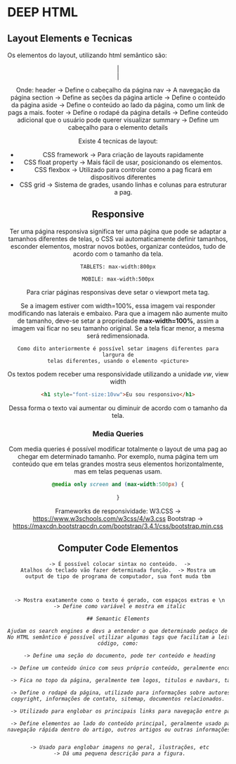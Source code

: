#  DEEP HTML

## Layout Elements e Tecnicas

Os elementos do layout, utilizando html semântico são:
<header>
<nav>
<section>|<aside>
<article>|
<footer>

Onde: header -> Define o cabeçalho da página
nav -> A navegação da página
section -> Define as seções da página
article -> Define o conteúdo da página
aside -> Define o conteúdo ao lado da página, como um link de pags a mais.
footer -> Define o rodapé da página
details -> Define conteúdo adicional que o usuário pode querer visualizar
summary -> Define um cabeçalho para o elemento details

Existe 4 tecnicas de layout:
* CSS framework -> Para criação de layouts rapidamente
* CSS float property -> Mais fácil de usar, posicionando os elementos.
* CSS flexbox -> Utilizado para controlar como a pag ficará em dispositivos diferentes
* CSS grid -> Sistema de grades, usando linhas e colunas para estruturar a pag.

## Responsive

Ter uma página responsiva significa ter uma página que pode se adaptar a tamanhos
diferentes de telas, o CSS vai automaticamente definir tamanhos, esconder 
elementos, mostrar novos botões, organizar conteúdos, tudo de acordo com o 
tamanho da tela.

    TABLETS: max-width:800px

    MOBILE: max-width:500px

Para criar páginas responsivas deve setar o viewport meta tag.
<meta name="viewport" content="width=device-width, initial-scale=1.0">

Se a imagem estiver com width=100%, essa imagem vai responder modificando nas 
laterais e embaixo. Para que a imagem não aumente muito de tamanho, deve-se 
setar a propriedade **max-width=100%**, assim a imagem vai ficar no seu tamanho
original. Se a tela ficar menor, a mesma será redimensionada.

    Como dito anteriormente é possível setar imagens diferentes para largura de
    telas diferentes, usando o elemento <picture>

Os textos podem receber uma responsividade utilizando a unidade *vw*, view width
```html
<h1 style="font-size:10vw">Eu sou responsivo</h1>
```
Dessa forma o texto vai aumentar ou diminuir de acordo com o tamanho da tela.


### Media Queries

Com media queries é possível modificar totalmente o layout de uma pag ao chegar
em determinado tamanho. Por exemplo, numa página tem um conteúdo que em telas
grandes mostra seus elementos horizontalmente, mas em telas pequenas usam.

```css
@media only screen and (max-width:500px) {
    
}
```
Frameworks de responsividade:
W3.CSS -> https://www.w3schools.com/w3css/4/w3.css
Bootstrap -> https://maxcdn.bootstrapcdn.com/bootstrap/3.4.1/css/bootstrap.min.css

## Computer Code Elementos

<code> -> É possível colocar sintax no conteúdo.
<kbd> -> Atalhos do teclado vão fazer determinada função.
<samp> -> Mostra um output de tipo de programa de computador, sua font muda tbm
<pre> -> Mostra exatamente como o texto é gerado, com espaços extras e \n
<var> -> Define como variável e mostra em italic

## Semantic Elements

Ajudam os search engines e devs a entender o que determinado pedaço de código faz
No HTML semântico é possível utilizar algumas tags que facilitam a leitura do 
código, como:

<section> -> Define uma seção do documento, pode ter conteúdo e heading

<article> -> Define um conteúdo único com seus próprio conteúdo, geralmente encontrado dentro de sections

<header> -> Fica no topo da página, geralmente tem logos, titulos e navbars, também utilizados dentro de articles ou sections para informar o titulo desses.

<footer> -> Define o rodapé da página, utilizado para informações sobre autores
copyright, informações de contato, sitemap, documentos relacionados.

<nav> -> Utilizado para englobar os principais links para navegação entre págs

<aside> -> Define elementos ao lado do conteúdo principal, geralmente usado para
navegação rápida dentro do artigo, outros artigos ou outras informações.

<figure> -> Usado para englobar imagens no geral, ilustrações, etc
<figcaption> -> Dá uma pequena descrição para a figura.




